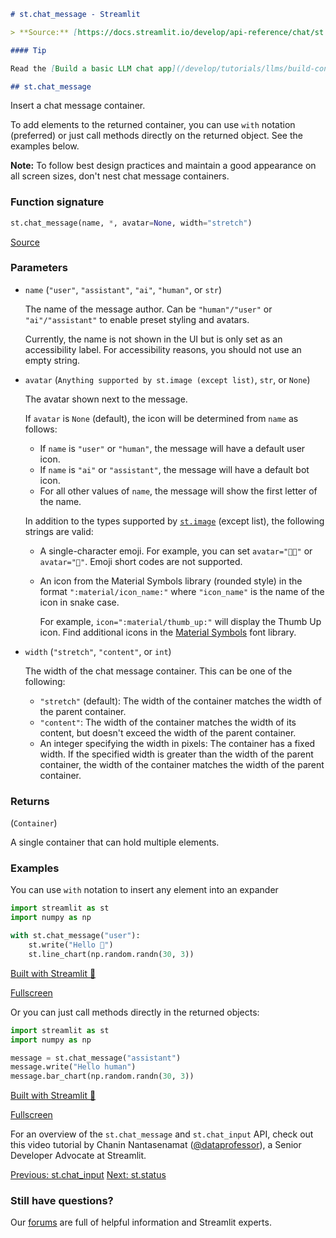 ```markdown
# st.chat_message - Streamlit

> **Source:** [https://docs.streamlit.io/develop/api-reference/chat/st.chat_message](https://docs.streamlit.io/develop/api-reference/chat/st.chat_message)

#### Tip

Read the [Build a basic LLM chat app](/develop/tutorials/llms/build-conversational-apps) tutorial to learn how to use `st.chat_message` and `st.chat_input` to build chat-based apps.

## st.chat_message
```


Insert a chat message container.

To add elements to the returned container, you can use `with` notation (preferred) or just call methods directly on the returned object. See the examples below.

**Note:** To follow best design practices and maintain a good appearance on all screen sizes, don't nest chat message containers.

### Function signature

```python
st.chat_message(name, *, avatar=None, width="stretch")
```

[Source](https://github.com/streamlit/streamlit/blob/1.50.0/lib/streamlit/elements/widgets/chat.py#L227)

### Parameters

*   `name` (`"user"`, `"assistant"`, `"ai"`, `"human"`, or `str`)

    The name of the message author. Can be `"human"/"user"` or `"ai"/"assistant"` to enable preset styling and avatars.

    Currently, the name is not shown in the UI but is only set as an accessibility label. For accessibility reasons, you should not use an empty string.

*   `avatar` (`Anything supported by st.image (except list)`, `str`, or `None`)

    The avatar shown next to the message.

    If `avatar` is `None` (default), the icon will be determined from `name` as follows:

    *   If `name` is `"user"` or `"human"`, the message will have a default user icon.
    *   If `name` is `"ai"` or `"assistant"`, the message will have a default bot icon.
    *   For all other values of `name`, the message will show the first letter of the name.

    In addition to the types supported by [`st.image`](https://docs.streamlit.io/develop/api-reference/media/st.image) (except list), the following strings are valid:

    *   A single-character emoji. For example, you can set `avatar="🧑‍💻"` or `avatar="🦖"`. Emoji short codes are not supported.

    *   An icon from the Material Symbols library (rounded style) in the format `":material/icon_name:"` where `"icon_name"` is the name of the icon in snake case.

        For example, `icon=":material/thumb_up:"` will display the Thumb Up icon. Find additional icons in the [Material Symbols](https://fonts.google.com/icons?icon.set=Material+Symbols&icon.style=Rounded) font library.

*   `width` (`"stretch"`, `"content"`, or `int`)

    The width of the chat message container. This can be one of the following:

    *   `"stretch"` (default): The width of the container matches the width of the parent container.
    *   `"content"`: The width of the container matches the width of its content, but doesn't exceed the width of the parent container.
    *   An integer specifying the width in pixels: The container has a fixed width. If the specified width is greater than the width of the parent container, the width of the container matches the width of the parent container.

### Returns

(`Container`)

A single container that can hold multiple elements.

### Examples

You can use `with` notation to insert any element into an expander

```python
import streamlit as st
import numpy as np

with st.chat_message("user"):
    st.write("Hello 👋")
    st.line_chart(np.random.randn(30, 3))
```

[Built with Streamlit 🎈](https://streamlit.io)

[Fullscreen](https://doc-chat-message-user.streamlit.app//?utm_medium=oembed&)

Or you can just call methods directly in the returned objects:

```python
import streamlit as st
import numpy as np

message = st.chat_message("assistant")
message.write("Hello human")
message.bar_chart(np.random.randn(30, 3))
```

[Built with Streamlit 🎈](https://streamlit.io)

[Fullscreen](https://doc-chat-message-user1.streamlit.app//?utm_medium=oembed&)

For an overview of the `st.chat_message` and `st.chat_input` API, check out this video tutorial by Chanin Nantasenamat ([@dataprofessor](https://www.youtube.com/dataprofessor)), a Senior Developer Advocate at Streamlit.

[Previous: st.chat_input](/develop/api-reference/chat/st.chat_input)
[Next: st.status](https://docs.streamlit.io/develop/api-reference/status/st.status)

### Still have questions?

Our [forums](https://discuss.streamlit.io) are full of helpful information and Streamlit experts.
